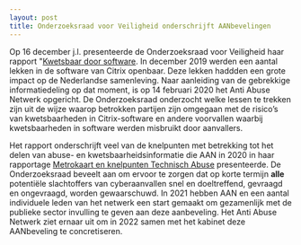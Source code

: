 ```yaml
---
layout: post
title: Onderzoeksraad voor Veiligheid onderschrijft AANbevelingen
---
```

Op 16 december j.l. presenteerde de Onderzoeksraad voor Veiligheid haar rapport "[Kwetsbaar door software](/https://www.onderzoeksraad.nl/nl/page/17171/kwetsbaar-door-software---lessen-naar-aanleiding-van). In december 2019 werden een aantal lekken in de software van Citrix openbaar. Deze lekken haddden een grote impact op de Nederlandse samenleving. Naar aanleiding van de gebrekkige informatiedeling op dat moment, is op 14 februari 2020 het Anti Abuse Netwerk opgericht. De Onderzoeksraad onderzocht welke lessen te trekken zijn uit de wijze waarop betrokken partijen zijn omgegaan met de risico’s van kwetsbaarheden in Citrix-software en andere voorvallen waarbij kwetsbaarheden in software werden misbruikt door aanvallers.

Het rapport onderschrijft veel van de knelpunten met betrekking tot het delen van abuse- en kwetsbaarheidsinformatie die AAN in 2020 in haar rapportage [Metrokaart en knelpunten Technisch Abuse](/publicaties/metrokaart-december-2020.html) presenteerde. De Onderzoeksraad beveelt aan om ervoor te zorgen dat op korte termijn **alle** potentiële slachtoffers van cyberaanvallen snel en doeltreffend, gevraagd en ongevraagd, worden gewaarschuwd. In 2021 hebben AAN en een aantal individuele leden van het netwerk een start gemaakt om gezamenlijk met de publieke sector invulling te geven aan deze aanbeveling. Het Anti Abuse Netwerk ziet ernaar uit om in 2022 samen met het kabinet deze AANbeveling te concretiseren.
